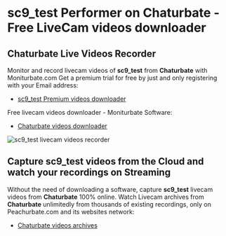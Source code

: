 # sc9_test Performer on Chaturbate - Free LiveCam videos downloader

## Chaturbate Live Videos Recorder

Monitor and record livecam videos of **sc9_test** from **Chaturbate** with Moniturbate.com
Get a premium trial for free by just and only registering with your Email address:
* [sc9_test Premium videos downloader](https://moniturbate.com/request-demo-licence-key.html)

Free livecam videos downloader - Moniturbate Software:
* [Chaturbate videos downloader](https://moniturbate.com/moniturbate-download-software.html)

![sc9_test livecam videos recorder](https://peachurnet.com/templates/moniturbate-software.png)


## Capture sc9_test videos from the Cloud and watch your recordings on Streaming

Without the need of downloading a software, capture **sc9_test** livecam videos from **Chaturbate** 100% online.
Watch Livecam archives from **Chaturbate** unlimitedly from thousands of existing recordings, only on Peachurbate.com and its websites network:
* [Chaturbate videos archives](https://peachurnet.com/)